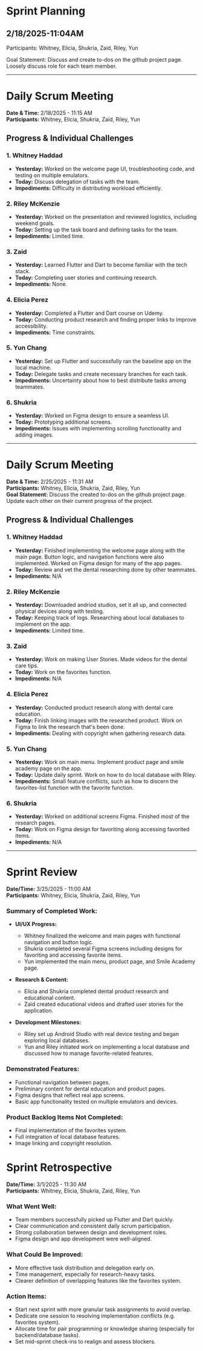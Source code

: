# Sprint Planning

## 2/18/2025-11:04AM

Participants: Whitney, Elicia, Shukria, Zaid, Riley, Yun

Goal Statement:  Discuss and create to-dos on the github project page. Loosely discuss role for each team member. 

---

# **Daily Scrum Meeting**
**Date & Time:** 2/18/2025 - 11:15 AM  
**Participants:** Whitney, Elicia, Shukria, Zaid, Riley, Yun  

## **Progress & Individual Challenges**

### **1. Whitney Haddad**
- **Yesterday:** Worked on the welcome page UI, troubleshooting code, and testing on multiple emulators.  
- **Today:** Discuss delegation of tasks with the team.  
- **Impediments:** Difficulty in distributing workload efficiently.  

### **2. Riley McKenzie**
- **Yesterday:** Worked on the presentation and reviewed logistics, including weekend goals.  
- **Today:** Setting up the task board and defining tasks for the team.  
- **Impediments:** Limited time.  

### **3. Zaid**
- **Yesterday:** Learned Flutter and Dart to become familiar with the tech stack.  
- **Today:** Completing user stories and continuing research.  
- **Impediments:** None.  

### **4. Elicia Perez**
- **Yesterday:** Completed a Flutter and Dart course on Udemy.  
- **Today:** Conducting product research and finding proper links to improve accessibility.  
- **Impediments:** Time constraints.  

### **5. Yun Chang**
- **Yesterday:** Set up Flutter and successfully ran the baseline app on the local machine.  
- **Today:** Delegate tasks and create necessary branches for each task.  
- **Impediments:** Uncertainty about how to best distribute tasks among teammates.  

### **6. Shukria**
- **Yesterday:** Worked on Figma design to ensure a seamless UI.  
- **Today:** Prototyping additional screens.  
- **Impediments:** Issues with implementing scrolling functionality and adding images.  

---

# **Daily Scrum Meeting**
**Date & Time:** 2/25/2025 - 11:31 AM  
**Participants:** Whitney, Elicia, Shukria, Zaid, Riley, Yun  
**Goal Statement:**  Discuss the created to-dos on the github project page. Update each other on their current progress of the project.

## **Progress & Individual Challenges**

### **1. Whitney Haddad**
- **Yesterday:** Finished implementing the welcome page along with the main page. Button logic, and navigation functions were also implemented. Worked on Figma design for many of the app pages. 
- **Today:** Review and vet the dental researching done by other teammates. 
- **Impediments:** N/A

### **2. Riley McKenzie**
- **Yesterday:** Downloaded andriod studios, set it all up, and connected physical devices along with testing. 
- **Today:** Keeping track of logs. Researching about local databases to implement on the app.
- **Impediments:** Limited time.

### **3. Zaid**
- **Yesterday:** Work on making User Stories. Made videos for the dental care tips.
- **Today:** Work on the favorites function. 
- **Impediments:** N/A

### **4. Elicia Perez**
- **Yesterday:** Conducted product research along with dental care education.
- **Today:** Finish linking images with the researched product. Work on Figma to link the research that's been done. 
- **Impediments:** Dealing with copyright when gathering research data.
  
### **5. Yun Chang**
- **Yesterday:** Work on main menu. Implement product page and smile academy page on the app.
- **Today:** Update daily sprint. Work on how to do local database with Riley.  
- **Impediments:** Small feature conflicts, such as how to discern the favorites-list function with the favorite function.  

### **6. Shukria**
- **Yesterday:** Worked on additional screens Figma. Finished most of the research pages.
- **Today:** Work on Figma design for favoriting along accessing favorited items.
- **Impediments:** N/A

---


# Sprint Review  
**Date/Time:** 3/25/2025 - 11:00 AM  
**Participants:** Whitney, Elicia, Shukria, Zaid, Riley, Yun  

### Summary of Completed Work:
- **UI/UX Progress:**  
  - Whitney finalized the welcome and main pages with functional navigation and button logic.  
  - Shukria completed several Figma screens including designs for favoriting and accessing favorite items.  
  - Yun implemented the main menu, product page, and Smile Academy page.

- **Research & Content:**  
  - Elicia and Shukria completed dental product research and educational content.  
  - Zaid created educational videos and drafted user stories for the application.

- **Development Milestones:**  
  - Riley set up Android Studio with real device testing and began exploring local databases.  
  - Yun and Riley initiated work on implementing a local database and discussed how to manage favorite-related features.

### Demonstrated Features:
- Functional navigation between pages.  
- Preliminary content for dental education and product pages.  
- Figma designs that reflect real app screens.  
- Basic app functionality tested on multiple emulators and devices.

### Product Backlog Items Not Completed:
- Final implementation of the favorites system.  
- Full integration of local database features.  
- Image linking and copyright resolution.

# Sprint Retrospective  
**Date/Time:** 3/1/2025 - 11:30 AM  
**Participants:** Whitney, Elicia, Shukria, Zaid, Riley, Yun  

### What Went Well:
- Team members successfully picked up Flutter and Dart quickly.  
- Clear communication and consistent daily scrum participation.  
- Strong collaboration between design and development roles.  
- Figma design and app development were well-aligned.

### What Could Be Improved:
- More effective task distribution and delegation early on.  
- Time management, especially for research-heavy tasks.  
- Clearer definition of overlapping features like the favorites system.

### Action Items:
- Start next sprint with more granular task assignments to avoid overlap.  
- Dedicate one session to resolving implementation conflicts (e.g. favorites system).  
- Allocate time for pair programming or knowledge sharing (especially for backend/database tasks). 
- Set mid-sprint check-ins to realign and assess blockers.
